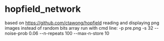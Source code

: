 # hopfield_network
based on  https://github.com/ctawong/hopfield reading and displaying png images instead of random bits array
run with cmd line: -p pre.png -s 32 --noise-prob 0.06 --n-repeats 100 --max-n-store 10
